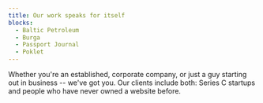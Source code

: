 ```yaml
---
title: Our work speaks for itself
blocks:
  - Baltic Petroleum
  - Burga
  - Passport Journal
  - Poklet
---
```

Whether you're an established, corporate company, or just a guy starting out in business -- we've got you. Our clients include both: Series C startups and people who have never owned a website before.